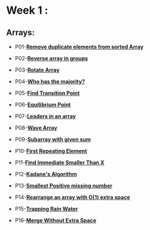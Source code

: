 # Week 1 :

## Arrays:

- P01-[**Remove duplicate elements from sorted Array**](https://practice.geeksforgeeks.org/problems/remove-duplicate-elements-from-sorted-array/1/?track=dsa-workshop-1-arrays&batchId=308)

- P02-[**Reverse array in groups**](https://practice.geeksforgeeks.org/problems/reverse-array-in-groups0255/1/?track=dsa-workshop-1-arrays&batchId=308)

- P03-[**Rotate Array**](https://practice.geeksforgeeks.org/problems/rotate-array-by-n-elements-1587115621/1/?track=dsa-workshop-1-arrays&batchId=308)

- P04-[**Who has the majority?**](https://practice.geeksforgeeks.org/problems/who-has-the-majority/1/?track=dsa-workshop-1-arrays&batchId=308)

- P05-[**Find Transition Point**](https://practice.geeksforgeeks.org/problems/find-transition-point-1587115620/1/?track=dsa-workshop-1-arrays&batchId=308)

- P06-[**Equilibrium Point**](https://practice.geeksforgeeks.org/problems/equilibrium-point-1587115620/1/?track=dsa-workshop-1-arrays&batchId=308)

- P07-[**Leaders in an array**](https://practice.geeksforgeeks.org/problems/leaders-in-an-array-1587115620/1/?track=dsa-workshop-1-arrays&batchId=308)

- P08-[**Wave Array**](https://practice.geeksforgeeks.org/problems/wave-array-1587115621/1/?track=dsa-workshop-1-arrays&batchId=308)

- P09-[**Subarray with given sum**](https://practice.geeksforgeeks.org/problems/subarray-with-given-sum-1587115621/1/?track=dsa-workshop-1-arrays&batchId=308)

- P10-[**First Repeating Element**](https://practice.geeksforgeeks.org/problems/first-repeating-element4018/1/?track=dsa-workshop-1-arrays&batchId=308)

- P11-[**Find Immediate Smaller Than X**](https://practice.geeksforgeeks.org/problems/find-immediate-smaller-than-x/1/?track=dsa-workshop-1-arrays&batchId=308)

- P12-[**Kadane's Algorithm**](https://practice.geeksforgeeks.org/problems/kadanes-algorithm-1587115620/1/?track=dsa-workshop-1-arrays&batchId=308)

- P13-[**Smallest Positive missing number**](https://practice.geeksforgeeks.org/problems/smallest-positive-missing-number3051/1/?track=dsa-workshop-1-arrays&batchId=308)

- P14-[**Rearrange an array with O(1) extra space**](https://practice.geeksforgeeks.org/problems/rearrange-an-array-with-o1-extra-space3142/1/?track=dsa-workshop-1-arrays&batchId=308)

- P15-[**Trapping Rain Water**](https://practice.geeksforgeeks.org/problems/trapping-rain-water-1587115621/1/?track=dsa-workshop-1-arrays&batchId=308)

- P16-[**Merge Without Extra Space**](https://practice.geeksforgeeks.org/problems/merge-two-sorted-arrays-1587115620/1/?track=dsa-workshop-1-arrays&batchId=308)


